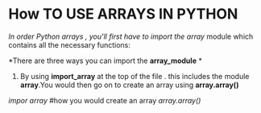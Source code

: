 # How TO USE ARRAYS IN PYTHON 
*In order Python arrays , you'll first have to import the array*
module which contains all the necessary functions:

*There are three ways you can import the **array_module** * 
1. By using **import_array** at the top of the file . this includes the module **array**.You would then go on to create an array using **array.array()**

*impor array*
#how you would create an array
*array.array()*